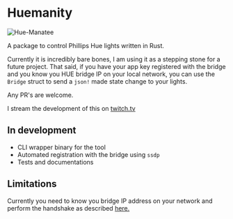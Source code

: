 # Huemanity

![Hue-Manatee](https://external-preview.redd.it/waqya42uIaxSwINQAuQK4p5JrQg4MyeafH5lutQRGqI.jpg?auto=webp&s=bc78d2cfe9fcb9320454b821f6ac8bd43b19afba)

A package to control Phillips Hue lights written in Rust.

Currently it is incredibly bare bones, I am using it as a stepping stone for a
future project. That said, if you have your app key registered with the bridge
and you know you HUE bridge IP on your local network, you can use the `Bridge`
struct to send a `json!` made state change to your lights.

Any PR's are welcome.

I stream the development of this on [twitch.tv](https://www.twitch.tv/finnkauski)

## In development

- CLI wrapper binary for the tool
- Automated registration with the bridge using `ssdp`
- Tests and documentations

## Limitations

Currently you need to know you bridge IP address on your network and perform the
handshake as described
[here.](https://developers.meethue.com/develop/get-started-2/)
